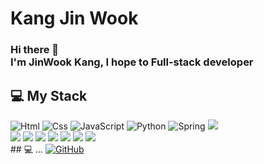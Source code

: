 # Kang Jin Wook
### Hi there 👋 </br>I'm JinWook Kang, I hope to Full-stack developer

## 💻 My Stack
<!-- 기본틀 <img src="https://img.shields.io/badge/기술이름-#제외색상번호?style=for-the-badge&logo=아이콘이름&logoColor=로고&글자색"> -->
<div>
  <img alt="Html" src ="https://img.shields.io/badge/HTML5-E34F26.svg?&style=for-the-badge&logo=HTML5&logoColor=white"/> 
  <img alt="Css" src ="https://img.shields.io/badge/CSS3-1572B6.svg?&style=for-the-badge&logo=CSS3&logoColor=white"/> 
  <img alt="JavaScript" src ="https://img.shields.io/badge/JavaScriipt-F7DF1E.svg?&style=for-the-badge&logo=JavaScript&logoColor=black"/> 
  <img alt="Python" src ="https://img.shields.io/badge/Python-3776AB.svg?&style=for-the-badge&logo=Python&logoColor=white"/> 
  <img alt="Spring" src ="https://img.shields.io/badge/Spring-6DB33F.svg?&style=for-the-badge&logo=Spring&logoColor=white"/> 
  <img src="https://img.shields.io/badge/springboot-6DB33F?style=for-the-badge&logo=springboot&logoColor=white"><br>
  <img src="https://img.shields.io/badge/oracle-F80000?style=for-the-badge&logo=oracle&logoColor=white"> 
  <img src="https://img.shields.io/badge/mysql-4479A1?style=for-the-badge&logo=mysql&logoColor=white"> 
  <img src="https://img.shields.io/badge/apache tomcat-F8DC75?style=for-the-badge&logo=apachetomcat&logoColor=white"> 
  <img src="https://img.shields.io/badge/git-F05032?style=for-the-badge&logo=git&logoColor=white"> 
  <img src="https://img.shields.io/badge/gradle-02303A?style=for-the-badge&logo=gradle&logoColor=white"> 
  <img src="https://img.shields.io/badge/java-007396?style=for-the-badge&logo=java&logoColor=white"> 
  <img src="https://img.shields.io/badge/jquery-0769AD?style=for-the-badge&logo=jquery&logoColor=white">
<!-- 추가예정 <img src="https://img.shields.io/badge/linux-FCC624?style=for-the-badge&logo=linux&logoColor=black"> -->
</div>
## 💻 ...
<a href = "https://github.com/pointo3718"><img alt="GitHub" src ="https://img.shields.io/badge/GitHub-181717.svg?&style=for-the-badge&logo=GitHub&logoColor=white"/>


